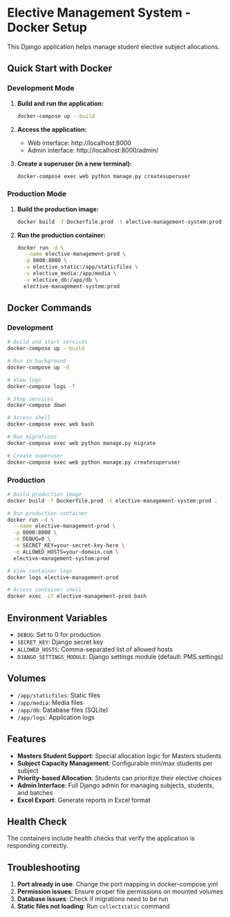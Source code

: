 # Elective Management System - Docker Setup

This Django application helps manage student elective subject allocations.

## Quick Start with Docker

### Development Mode

1. **Build and run the application:**
   ```bash
   docker-compose up --build
   ```

2. **Access the application:**
   - Web interface: http://localhost:8000
   - Admin interface: http://localhost:8000/admin/

3. **Create a superuser (in a new terminal):**
   ```bash
   docker-compose exec web python manage.py createsuperuser
   ```

### Production Mode

1. **Build the production image:**
   ```bash
   docker build -f Dockerfile.prod -t elective-management-system:prod .
   ```

2. **Run the production container:**
   ```bash
   docker run -d \
     --name elective-management-prod \
     -p 8000:8000 \
     -v elective_static:/app/staticfiles \
     -v elective_media:/app/media \
     -v elective_db:/app/db \
     elective-management-system:prod
   ```

## Docker Commands

### Development
```bash
# Build and start services
docker-compose up --build

# Run in background
docker-compose up -d

# View logs
docker-compose logs -f

# Stop services
docker-compose down

# Access shell
docker-compose exec web bash

# Run migrations
docker-compose exec web python manage.py migrate

# Create superuser
docker-compose exec web python manage.py createsuperuser
```

### Production
```bash
# Build production image
docker build -f Dockerfile.prod -t elective-management-system:prod .

# Run production container
docker run -d \
  --name elective-management-prod \
  -p 8000:8000 \
  -e DEBUG=0 \
  -e SECRET_KEY=your-secret-key-here \
  -e ALLOWED_HOSTS=your-domain.com \
  elective-management-system:prod

# View container logs
docker logs elective-management-prod

# Access container shell
docker exec -it elective-management-prod bash
```

## Environment Variables

- `DEBUG`: Set to 0 for production
- `SECRET_KEY`: Django secret key
- `ALLOWED_HOSTS`: Comma-separated list of allowed hosts
- `DJANGO_SETTINGS_MODULE`: Django settings module (default: PMS.settings)

## Volumes

- `/app/staticfiles`: Static files
- `/app/media`: Media files
- `/app/db`: Database files (SQLite)
- `/app/logs`: Application logs

## Features

- **Masters Student Support**: Special allocation logic for Masters students
- **Subject Capacity Management**: Configurable min/max students per subject
- **Priority-based Allocation**: Students can prioritize their elective choices
- **Admin Interface**: Full Django admin for managing subjects, students, and batches
- **Excel Export**: Generate reports in Excel format

## Health Check

The containers include health checks that verify the application is responding correctly.

## Troubleshooting

1. **Port already in use**: Change the port mapping in docker-compose.yml
2. **Permission issues**: Ensure proper file permissions on mounted volumes
3. **Database issues**: Check if migrations need to be run
4. **Static files not loading**: Run `collectstatic` command
